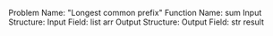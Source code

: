 Problem Name: "Longest common prefix"
Function Name: sum
Input Structure:
Input Field: list<string> arr
Output Structure:
Output Field: str result